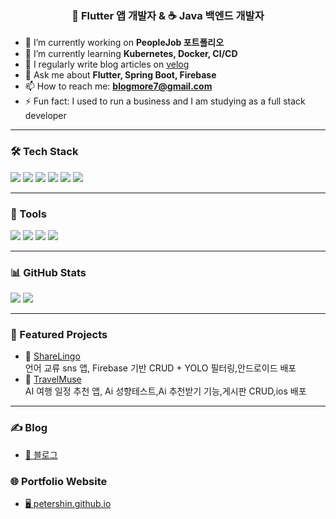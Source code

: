 <h3 align="center">📱 Flutter 앱 개발자 & ☕ Java 백엔드 개발자</h3>

- 🔭 I’m currently working on **PeopleJob 포트폴리오**
- 🌱 I’m currently learning **Kubernetes, Docker, CI/CD**
- 📝 I regularly write blog articles on [velog](https://velog.io/@petershin/posts)
- 💬 Ask me about **Flutter, Spring Boot, Firebase**
- 📫 How to reach me: **blogmore7@gmail.com**
- ⚡ Fun fact: I used to run a business and I am studying as a full stack developer

---

### 🛠️ Tech Stack
<p>
  <img src="https://img.shields.io/badge/Flutter-02569B?style=for-the-badge&logo=flutter&logoColor=white"/>
  <img src="https://img.shields.io/badge/Dart-0175C2?style=for-the-badge&logo=dart&logoColor=white"/>
  <img src="https://img.shields.io/badge/Java-007396?style=for-the-badge&logo=java&logoColor=white"/>
  <img src="https://img.shields.io/badge/SpringBoot-6DB33F?style=for-the-badge&logo=springboot&logoColor=white"/>
  <img src="https://img.shields.io/badge/Firebase-FFCA28?style=for-the-badge&logo=firebase&logoColor=black"/>
  <img src="https://img.shields.io/badge/MySQL-4479A1?style=for-the-badge&logo=mysql&logoColor=white"/>
</p>

---

### 🧰 Tools
<p>
  <img src="https://img.shields.io/badge/VSCode-007ACC?style=for-the-badge&logo=visual-studio-code&logoColor=white"/>
  <img src="https://img.shields.io/badge/GitHub-181717?style=for-the-badge&logo=github&logoColor=white"/>
  <img src="https://img.shields.io/badge/Docker-2496ED?style=for-the-badge&logo=docker&logoColor=white"/>
  <img src="https://img.shields.io/badge/EC2-FF9900?style=for-the-badge&logo=amazon-aws&logoColor=white"/>
</p>

---

### 📊 GitHub Stats
<p>
  <img src="https://github-readme-stats.vercel.app/api?username=ghghtls&show_icons=true&theme=tokyonight" />
  <img src="https://github-readme-stats.vercel.app/api/top-langs/?username=ghghtls&layout=compact&theme=tokyonight" />
</p>

---

### 📌 Featured Projects
- 🔹 [ShareLingo](https://github.com/zero-to-one-flutter/flutter-share-lingo.git)  
  언어 교류 sns 앱, Firebase 기반 CRUD + YOLO 필터링,안드로이드 배포
- 🔹 [TravelMuse](https://github.com/jinsung99123/travel_muse_app.git)  
  AI 여행 일정 추천 앱, Ai 성향테스트,Ai 추천받기 기능,게시판 CRUD,ios 배포

---

### ✍️ Blog
- [📘 블로그](https://velog.io/@petershin/posts)

### 🌐 Portfolio Website
- [🖥️ petershin.github.io](https://ghghtls.github.io/petershin.github.io/)
